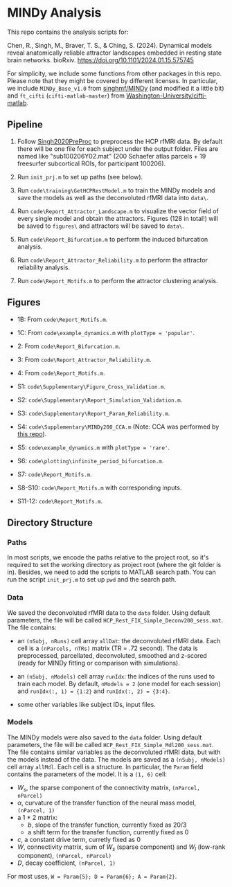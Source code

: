 # MINDy Analysis

This repo contains the analysis scripts for:

Chen, R., Singh, M., Braver, T. S., & Ching, S. (2024). Dynamical models reveal anatomically reliable attractor landscapes embedded in resting state brain networks. bioRxiv. https://doi.org/10.1101/2024.01.15.575745

For simplicity, we include some functions from other packages in this repo. Please note that they might be covered by different licenses. In particular, we include `MINDy_Base_v1.0` from [singhmf/MINDy](https://github.com/singhmf/MINDy) (and modified it a little bit) and `ft_cifti` (`cifti-matlab-master`) from [Washington-University/cifti-matlab](https://github.com/Washington-University/cifti-matlab).

## Pipeline

1. Follow [Singh2020PreProc](https://github.com/rq-Chen/Singh2020PreProc) to preprocess the HCP rfMRI data. By default there will be one file for each subject under the output folder. Files are named like "sub100206Y02.mat" (200 Schaefer atlas parcels + 19 freesurfer subcortical ROIs, for participant 100206).

2. Run `init_prj.m` to set up paths (see below).

3. Run `code\training\GetHCPRestModel.m` to train the MINDy models and save the models as well as the deconvoluted rfMRI data into `data\`.

4. Run `code\Report_Attractor_Landscape.m` to visualize the vector field of every single model and obtain the attractors. Figures (128 in total!) will be saved to `figures\` and attractors will be saved to `data\`.

5. Run `code\Report_Bifurcation.m` to perform the induced bifurcation analysis.

6. Run `code\Report_Attractor_Reliability.m` to perform the attractor reliability analysis.

7. Run `code\Report_Motifs.m` to perform the attractor clustering analysis.

## Figures

- 1B: From `code\Report_Motifs.m`.

- 1C: From `code\example_dynamics.m` with `plotType = 'popular'`.

- 2: From `code\Report_Bifurcation.m`.

- 3: From `code\Report_Attractor_Reliability.m`.

- 4: From `code\Report_Motifs.m`.

- S1: `code\Supplementary\Figure_Cross_Validation.m`.

- S2: `code\Supplementary\Report_Simulation_Validation.m`.

- S3: `code\Supplementary\Report_Param_Reliability.m`.

- S4: `code\Supplementary\MINDy200_CCA.m` (Note: CCA was performed by [this repo](https://github.com/rq-Chen/HCP_CCA_1200_OSF)).

- S5: `code\example_dynamics.m` with `plotType = 'rare'`.

- S6: `code\plotting\infinite_period_bifurcation.m`.

- S7: `code\Report_Motifs.m`.

- S8-S10: `code\Report_Motifs.m` with corresponding inputs.

- S11-12: `code\Report_Motifs.m`. 

## Directory Structure

### Paths

In most scripts, we encode the paths relative to the project root, so it's required to set the working directory as project root (where the git folder is in). Besides, we need to add the scripts to MATLAB search path. You can run the script `init_prj.m` to set up `pwd` and the search path.

### Data

We saved the deconvoluted rfMRI data to the `data` folder. Using default parameters, the file will be called `HCP_Rest_FIX_Simple_Deconv200_sess.mat`. The file contains:

- an `(nSubj, nRuns)` cell array `allDat`: the deconvoluted rfMRI data. Each cell is a `(nParcels, nTRs)` matrix (TR = .72 second). The data is preprocessed, parcellated, deconvoluted, smoothed and z-scored (ready for MINDy fitting or comparison with simulations).

- an `(nSubj, nModels)` cell array `runIdx`: the indices of the runs used to train each model. By default, `nModels = 2` (one model for each session) and `runIdx(:, 1) = {1:2}` and `runIdx(:, 2) = {3:4}`.

- some other variables like subject IDs, input files.

### Models

The MINDy models were also saved to the `data` folder. Using default parameters, the file will be called `HCP_Rest_FIX_Simple_Mdl200_sess.mat`. The file contains similar variables as the deconvoluted rfMRI data, but with the models instead of the data. The models are saved as a `(nSubj, nModels)` cell array `allMdl`. Each cell is a structure. In particular, the `Param` field contains the parameters of the model. It is a `(1, 6)` cell:

- $W_s$, the sparse component of the connectivity matrix, `(nParcel, nParcel)`
- $\alpha$, curvature of the transfer function of the neural mass model, `(nParcel, 1)`
- a 1 \* 2 matrix:
  - $b$, slope of the transfer function, currently fixed as $20/3$
  - a shift term for the transfer function, currently fixed as $0$
- $c$, a constant drive term, curretly fixed as $0$
- $W$, connectivity matrix, sum of $W_s$ (sparse component) and $W_l$ (low-rank component), `(nParcel, nParcel)`
- $D$, decay coefficient, `(nParcel, 1)`

For most uses, `W = Param{5}; D = Param{6}; A = Param{2}`.
